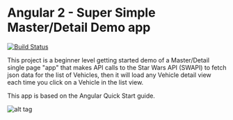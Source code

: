 # Angular 2 - Super Simple Master/Detail Demo app
[![Build Status][travis-badge]][travis-badge-url]

This project is a beginner level getting started demo of a Master/Detail single page "app" that makes API calls to the Star Wars API (SWAPI) to fetch json data for the list of Vehicles, then it will load any Vehicle detail view each time you click on a Vehicle in the list view.

This app is based on the Angular Quick Start guide.

![alt tag](http://mattslay.com/wp-content/uploads/2017/03/2017-03-12_18-59-08.png)



[travis-badge]: https://travis-ci.org/angular/quickstart.svg?branch=master
[travis-badge-url]: https://travis-ci.org/angular/quickstart

